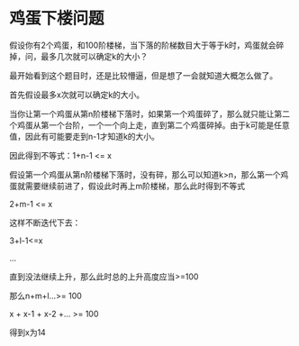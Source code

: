 # 鸡蛋下楼问题

假设你有2个鸡蛋，和100阶楼梯，当下落的阶梯数目大于等于k时，鸡蛋就会碎掉，问，最多几次就可以确定k的大小？

最开始看到这个题目时，还是比较懵逼，但是想了一会就知道大概怎么做了。

首先假设最多x次就可以确定k的大小。

当你让第一个鸡蛋从第n阶楼梯下落时，如果第一个鸡蛋碎了，那么就只能让第二个鸡蛋从第一个台阶，一个一个向上走，直到第二个鸡蛋碎掉。由于k可能是任意值，因此有可能要走到n-1才知道k的大小。

因此得到不等式：1+n-1 <= x

假设第一个鸡蛋从第n阶楼梯下落时，没有碎，那么可以知道k>n，那么第一个鸡蛋就需要继续前进了，假设此时再上m阶楼梯，那么此时得到不等式

2+m-1 <= x

这样不断迭代下去：

3+l-1<=x

...

直到没法继续上升，那么此时总的上升高度应当>=100

那么n+m+l...>= 100

x + x-1 + x-2 +... >= 100

得到x为14